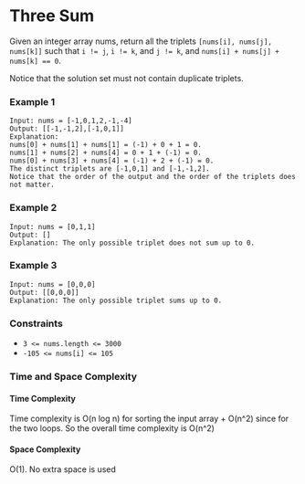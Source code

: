 # Three Sum

Given an integer array nums, return all the triplets `[nums[i], nums[j], nums[k]]` such that `i != j`, `i != k`, and `j != k`, and `nums[i] + nums[j] + nums[k] == 0`.

Notice that the solution set must not contain duplicate triplets.

### Example 1

```
Input: nums = [-1,0,1,2,-1,-4]
Output: [[-1,-1,2],[-1,0,1]]
Explanation:
nums[0] + nums[1] + nums[1] = (-1) + 0 + 1 = 0.
nums[1] + nums[2] + nums[4] = 0 + 1 + (-1) = 0.
nums[0] + nums[3] + nums[4] = (-1) + 2 + (-1) = 0.
The distinct triplets are [-1,0,1] and [-1,-1,2].
Notice that the order of the output and the order of the triplets does not matter.
```

### Example 2

```
Input: nums = [0,1,1]
Output: []
Explanation: The only possible triplet does not sum up to 0.
```

### Example 3

```
Input: nums = [0,0,0]
Output: [[0,0,0]]
Explanation: The only possible triplet sums up to 0.
```

### Constraints

- `3 <= nums.length <= 3000`
- `-105 <= nums[i] <= 105`

### Time and Space Complexity

#### Time Complexity

Time complexity is O(n log n) for sorting the input array + O(n^2) since for the two loops. So the overall time complexity is O(n^2)

#### Space Complexity

O(1). No extra space is used
